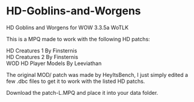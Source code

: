 # HD-Goblins-and-Worgens
HD Goblins and Worgens for WOW 3.3.5a WoTLK

This is a MPQ made to work with the following HD patchs:

HD Creatures 1 By Finsternis <br>
HD Creatures 2 By Finsternis <br>
WOD HD Player Models By Leeviathan <br>


The original MOD/ patch was made by HeyItsBench, I just simply edited a few .dbc files to get it to work with the listed HD patchs.


Download the patch-L.MPQ and place it into your data folder.

